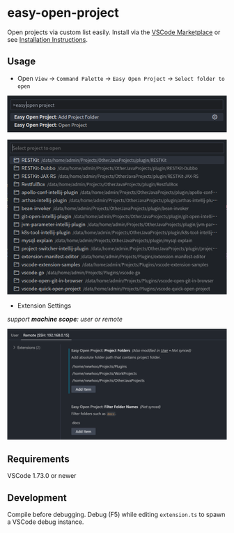 # easy-open-project

Open projects via custom list easily. Install via the [VSCode Marketplace](https://marketplace.visualstudio.com/items?itemName=newhoo.easy-open-project) or see [Installation Instructions](https://code.visualstudio.com/api/working-with-extensions/publishing-extension#packaging-extensions).

## Usage

- Open `View` -> `Command Palette` -> `Easy Open Project` -> `Select folder to open`

![image1](docs/image.png)

![image2](docs/image-1.png)

- Extension Settings

_support **machine scope**: user or remote_

![Extension settings](docs/settings.png)

## Requirements

VSCode 1.73.0 or newer

## Development

Compile before debugging. Debug (F5) while editing `extension.ts` to spawn a VSCode debug instance.
